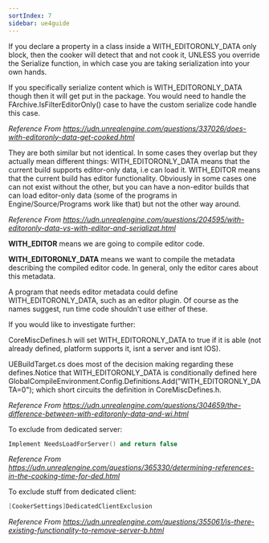 ```yaml
---
sortIndex: 7
sidebar: ue4guide
---
```


If you declare a property in a class inside a WITH_EDITORONLY_DATA only block, then the cooker will detect that and not cook it, UNLESS you override the Serialize function, in which case you are taking serialization into your own hands.

If you specifically serialize content which is WITH_EDITORONLY_DATA though then it will get put in the package. You would need to handle the FArchive.IsFilterEditorOnly() case to have the custom serialize code handle this case.

*Reference From <https://udn.unrealengine.com/questions/337026/does-with-editoronly-data-get-cooked.html>*

They are both similar but not identical. In some cases they overlap but they actually mean different things: WITH_EDITORONLY_DATA means that the current build supports editor-only data, i.e can load it. WITH_EDITOR means that the current build has editor functionality. Obviously in some cases one can not exist without the other, but you can have a non-editor builds that can load editor-only data (some of the programs in Engine/Source/Programs work like that) but not the other way around.

*Reference From <https://udn.unrealengine.com/questions/204595/with-editoronly-data-vs-with-editor-and-serializat.html>*

**WITH_EDITOR** means we are going to compile editor code.

**WITH_EDITORONLY_DATA** means we want to compile the metadata describing the compiled editor code. In general, only the editor cares about this metadata.

A program that needs editor metadata could define WITH_EDITORONLY_DATA, such as an editor plugin. Of course as the names suggest, run time code shouldn't use either of these.

If you would like to investigate further:

CoreMiscDefines.h will set WITH_EDITORONLY_DATA to true if it is able (not already defined, platform supports it, isnt a server and isnt IOS).

UEBuildTarget.cs does most of the decision making regarding these defines.Notice that WITH_EDITORONLY_DATA is conditionally defined here GlobalCompileEnvironment.Config.Definitions.Add("WITH_EDITORONLY_DATA=0"); which short circuits the definition in CoreMiscDefines.h.

*Reference From <https://udn.unrealengine.com/questions/304659/the-difference-between-with-editoronly-data-and-wi.html>*

To exclude from dedicated server:

```cpp
Implement NeedsLoadForServer() and return false
```

*Reference From <https://udn.unrealengine.com/questions/365330/determining-references-in-the-cooking-time-for-ded.html>*

To exclude stuff from dedicated client:

```cpp
[CookerSettings]DedicatedClientExclusion
```

*Reference From <https://udn.unrealengine.com/questions/355061/is-there-existing-functionality-to-remove-server-b.html>*
